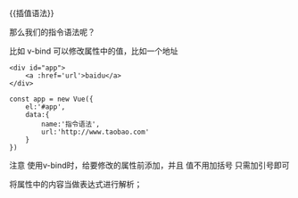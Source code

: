 {{插值语法}}

那么我们的指令语法呢？

比如 v-bind 可以修改属性中的值，比如一个地址

```vue
<div id="app">
	<a :href='url'>baidu</a>
</div>

const app = new Vue({
    el:'#app',
    data:{
        name:'指令语法',
        url:'http://www.taobao.com'
    }
})
```

注意 使用v-bind时，给要修改的属性前添加，并且 值不用加括号 只需加引号即可

将属性中的内容当做表达式进行解析；